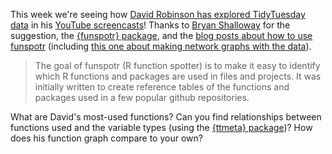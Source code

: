 This week we're seeing how [David Robinson has explored TidyTuesday data](https://github.com/dgrtwo/data-screencasts) in his [YouTube screencasts](https://youtube.com/playlist?list=PL19ev-r1GBwkuyiwnxoHTRC8TTqP8OEi8&si=jGBo0bcarEPV6cnn)!
Thanks to [Bryan Shalloway](https://github.com/brshallo) for the suggestion, the [{funspotr} package](https://brshallo.github.io/funspotr/), and the [blog posts about how to use funspotr](https://www.bryanshalloway.com/2022/01/18/identifying-r-functions-packages-used-in-github-repos/) (including [this one about making network graphs with the data](https://www.bryanshalloway.com/2022/03/17/network-plots-of-code-collections-funspotr-part-3/)).

> The goal of funspotr (R function spotter) is to make it easy to identify which R functions and packages are used in files and projects. It was initially written to create reference tables of the functions and packages used in a few popular github repositories.

What are David's most-used functions?
Can you find relationships between functions used and the variable types (using the [{ttmeta} package](https://r4ds.github.io/ttmeta/))?
How does his function graph compare to your own?
